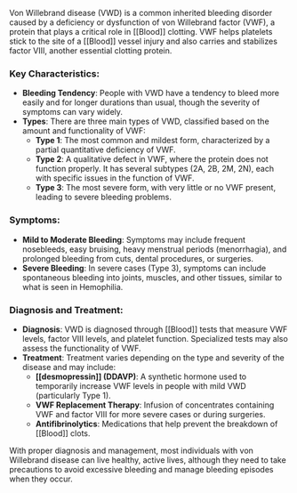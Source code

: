 Von Willebrand disease (VWD) is a common inherited bleeding disorder caused by a deficiency or dysfunction of von Willebrand factor (VWF), a protein that plays a critical role in [[Blood]] clotting. VWF helps platelets stick to the site of a [[Blood]] vessel injury and also carries and stabilizes factor VIII, another essential clotting protein.

### Key Characteristics:
- **Bleeding Tendency**: People with VWD have a tendency to bleed more easily and for longer durations than usual, though the severity of symptoms can vary widely.
- **Types**: There are three main types of VWD, classified based on the amount and functionality of VWF:
  - **Type 1**: The most common and mildest form, characterized by a partial quantitative deficiency of VWF.
  - **Type 2**: A qualitative defect in VWF, where the protein does not function properly. It has several subtypes (2A, 2B, 2M, 2N), each with specific issues in the function of VWF.
  - **Type 3**: The most severe form, with very little or no VWF present, leading to severe bleeding problems.
  
### Symptoms:
- **Mild to Moderate Bleeding**: Symptoms may include frequent nosebleeds, easy bruising, heavy menstrual periods (menorrhagia), and prolonged bleeding from cuts, dental procedures, or surgeries.
- **Severe Bleeding**: In severe cases (Type 3), symptoms can include spontaneous bleeding into joints, muscles, and other tissues, similar to what is seen in Hemophilia.

### Diagnosis and Treatment:
- **Diagnosis**: VWD is diagnosed through [[Blood]] tests that measure VWF levels, factor VIII levels, and platelet function. Specialized tests may also assess the functionality of VWF.
- **Treatment**: Treatment varies depending on the type and severity of the disease and may include:
  - **[[desmopressin]] (DDAVP)**: A synthetic hormone used to temporarily increase VWF levels in people with mild VWD (particularly Type 1).
  - **VWF Replacement Therapy**: Infusion of concentrates containing VWF and factor VIII for more severe cases or during surgeries.
  - **Antifibrinolytics**: Medications that help prevent the breakdown of [[Blood]] clots.

With proper diagnosis and management, most individuals with von Willebrand disease can live healthy, active lives, although they need to take precautions to avoid excessive bleeding and manage bleeding episodes when they occur.